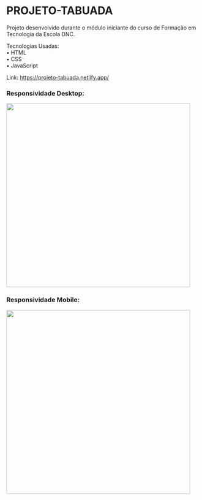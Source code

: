 # PROJETO-TABUADA

Projeto desenvolvido durante o módulo iniciante do curso de Formação em Tecnologia da Escola DNC.

Tecnologias Usadas: <br>
• HTML <br>
• CSS <br>
• JavaScript

Link: https://projeto-tabuada.netlify.app/

### Responsividade Desktop:
<img src="/readme/tabuada-desktop.png" width="480px">

### Responsividade Mobile:
<img src="/readme/tabuada-mobile.jpg" width="480px">
